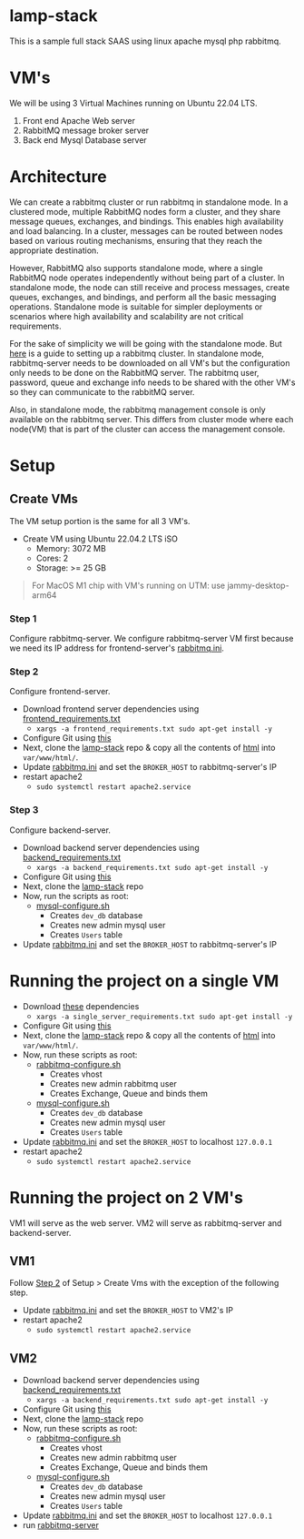 # lamp-stack
This is a sample full stack SAAS using linux apache mysql php rabbitmq.

# VM's
We will be using 3 Virtual Machines running on Ubuntu 22.04 LTS.

1. Front end Apache Web server
2. RabbitMQ message broker server
3. Back end Mysql Database server

# Architecture 
We can create a rabbitmq cluster or run rabbitmq in standalone mode. In a clustered mode, multiple RabbitMQ nodes form a cluster, and they share message queues, exchanges, and bindings. This enables high availability and load balancing. In a cluster, messages can be routed between nodes based on various routing mechanisms, ensuring that they reach the appropriate destination.

However, RabbitMQ also supports standalone mode, where a single RabbitMQ node operates independently without being part of a cluster. In standalone mode, the node can still receive and process messages, create queues, exchanges, and bindings, and perform all the basic messaging operations. Standalone mode is suitable for simpler deployments or scenarios where high availability and scalability are not critical requirements.

For the sake of simplicity we will be going with the standalone mode. But [here](./Setup/docs/rabbitmq_cluster.md) is a guide to setting up a rabbitmq cluster. In standalone mode, rabbitmq-server needs to be downloaded on all VM's but the configuration only needs to be done on the RabbitMQ server. The rabbitmq user, password, queue and exchange info needs to be shared with the other VM's so they can communicate to the rabbitMQ server.

Also, in standalone mode, the rabbitmq management console is only available on the rabbitmq server. This differs from cluster mode where each node(VM) that is part of the cluster can access the management console. 

# Setup
## Create VMs
The VM setup portion is the same for all 3 VM's.

* Create VM using Ubuntu 22.04.2 LTS iSO
	- Memory: 3072 MB
	- Cores: 2
	- Storage: >= 25 GB
> For MacOS M1 chip with VM's running on UTM: use jammy-desktop-arm64

### Step 1 
Configure rabbitmq-server. We configure rabbitmq-server VM first because we need its IP address for frontend-server's [rabbitmq.ini](./html/rabbitmq/rabbitmq.ini).

### Step 2
Configure frontend-server.
* Download frontend server dependencies using [frontend_requirements.txt](./Setup/frontend_requirements.txt)
	- `xargs -a frontend_requirements.txt sudo apt-get install -y`
* Configure Git using [this](./Setup/docs/github_setup.md)
* Next, clone the [lamp-stack](https://github.com/sirharis214/lamp-stack.git) repo & copy all the contents of [html](./html) into `var/www/html/`.
* Update [rabbitmq.ini](./html/rabbitmq/rabbitmq.ini) and set the `BROKER_HOST` to rabbitmq-server's IP
* restart apache2
	- `sudo systemctl restart apache2.service`

### Step 3 
Configure backend-server.
* Download backend server dependencies using [backend_requirements.txt](./Setup/backend_requirements.txt)
	- `xargs -a backend_requirements.txt sudo apt-get install -y`
* Configure Git using [this](./Setup/docs/github_setup.md)
* Next, clone the [lamp-stack](https://github.com/sirharis214/lamp-stack.git) repo
* Now, run the scripts as root:
	- [mysql-configure.sh](./Setup/mysql-configure.sh)
		- Creates `dev_db` database
		- Creates new admin mysql user
		- Creates `Users` table
* Update [rabbitmq.ini](./html/rabbitmq/rabbitmq.ini) and set the `BROKER_HOST` to rabbitmq-server's IP

# Running the project on a single VM
* Download [these](./Setup/single_server_requirements.txt) dependencies
	- `xargs -a single_server_requirements.txt sudo apt-get install -y`
* Configure Git using [this](./Setup/docs/github_setup.md)
* Next, clone the [lamp-stack](https://github.com/sirharis214/lamp-stack.git) repo & copy all the contents of [html](./html) into `var/www/html/`.
* Now, run these scripts as root:
	- [rabbitmq-configure.sh](./Setup/rabbitmq-configure.sh)
		- Creates vhost
		- Creates new admin rabbitmq user
		- Creates Exchange, Queue and binds them
	- [mysql-configure.sh](./Setup/mysql-configure.sh)
		- Creates `dev_db` database
		- Creates new admin mysql user
		- Creates `Users` table
* Update [rabbitmq.ini](./html/rabbitmq/rabbitmq.ini) and set the `BROKER_HOST` to localhost `127.0.0.1`
* restart apache2
	- `sudo systemctl restart apache2.service`

# Running the project on 2 VM's
VM1 will serve as the web server. VM2 will serve as rabbitmq-server and backend-server.

## VM1
Follow [Step 2](#step-2) of Setup > Create Vms with the exception of the following step.
* Update [rabbitmq.ini](./html/rabbitmq/rabbitmq.ini) and set the `BROKER_HOST` to VM2's IP
* restart apache2
	- `sudo systemctl restart apache2.service`

## VM2 
* Download backend server dependencies using [backend_requirements.txt](./Setup/backend_requirements.txt)
	- `xargs -a backend_requirements.txt sudo apt-get install -y`
* Configure Git using [this](./Setup/docs/github_setup.md)
* Next, clone the [lamp-stack](https://github.com/sirharis214/lamp-stack.git) repo
* Now, run these scripts as root:
	- [rabbitmq-configure.sh](./Setup/rabbitmq-configure.sh)
		- Creates vhost
		- Creates new admin rabbitmq user
		- Creates Exchange, Queue and binds them
	- [mysql-configure.sh](./Setup/mysql-configure.sh)
		- Creates `dev_db` database
		- Creates new admin mysql user
		- Creates `Users` table
* Update [rabbitmq.ini](./html/rabbitmq/rabbitmq.ini) and set the `BROKER_HOST` to localhost `127.0.0.1`
* run [rabbitmq-server](./html/rabbitmq/rabbitmq-server.php) 

